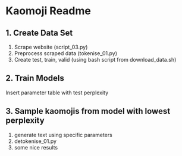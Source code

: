 # Kaomoji Readme

## 1. Create Data Set
1. Scrape website (script_03.py)
2. Preprocess scraped data (tokenise_01.py)
3. Create test, train, valid (using bash script from download_data.sh)

## 2. Train Models
Insert parameter table with test perplexity

## 3. Sample kaomojis from model with lowest perplexity
1. generate text using specific parameters
2. detokenise_01.py
3. some nice results
